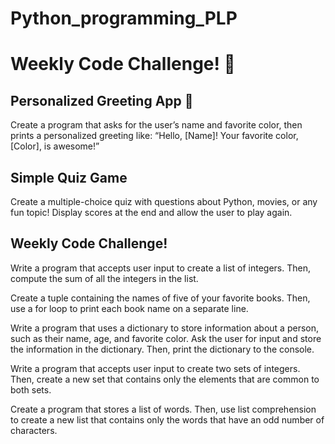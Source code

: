# Python_programming_PLP
# Weekly Code Challenge! 🐍
## Personalized Greeting App 👋
Create a program that asks for the user’s name and favorite color, then prints a personalized greeting like: “Hello, [Name]! Your favorite color, [Color], is awesome!”
## Simple Quiz Game 
Create a multiple-choice quiz with questions about Python, movies, or any fun topic! Display scores at the end and allow the user to play again.

## Weekly Code Challenge!
Write a program that accepts user input to create a list of integers. Then, compute the sum of all the integers in the list.


Create a tuple containing the names of five of your favorite books. Then, use a for loop to print each book name on a separate line.


Write a program that uses a dictionary to store information about a person, such as their name, age, and favorite color. Ask the user for input and store the information in the dictionary. Then, print the dictionary to the console.


Write a program that accepts user input to create two sets of integers. Then, create a new set that contains only the elements that are common to both sets.


Create a program that stores a list of words. Then, use list comprehension to create a new list that contains only the words that have an odd number of characters.
